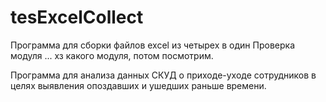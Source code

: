 # tesExcelCollect

Программа для сборки файлов excel из четырех в один
Проверка модуля ... хз какого модуля, потом посмотрим.

Программа для анализа данных СКУД о приходе-уходе сотрудников в целях выявления опоздавших и ушедших раньше времени.


